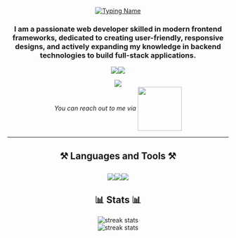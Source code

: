 <p align=center><a href="https://git.io/typing-svg"><img src="https://readme-typing-svg.herokuapp.com?font=Righteous&weight=600&size=30&duration=3500&pause=500&color=000000&background=FFFFFF00&center=true&vCenter=true&width=500&height=70&lines=Hi+There!%F0%9F%91%8B;I'm+Baki+Duman" alt="Typing Name" /></a></p>
<h3 align="center">I am a passionate web developer skilled in modern frontend frameworks, dedicated to creating user-friendly, responsive designs, and actively expanding my knowledge in backend technologies to build full-stack applications.</h3>
<p align="center"><a href="https://linkedin.com/in/muhammet-baki-duman-019451195"><img src="https://img.shields.io/badge/LinkedIn-0077B5?style=for-the-badge&logo=linkedin&logoColor=white"</a><a href="https://portfolio-mr-smokes-projects.vercel.app"><img src="https://img.shields.io/badge/portfolio-d946ef?style=for-the-badge"></a></p>
<p align="center">
    <img src="https://camo.githubusercontent.com/748433fbf833d18f543ad4bb6d8c8c4f7f340c7fe8b9706df131a525049f0c8c/68747470733a2f2f63756c746f667468657061727479706172726f742e636f6d2f706172726f74732f68642f6c6170746f705f706172726f742e676966" />
    </br>
    <i>You can reach out to me via</i>
    <a href="mailto:muhammetbakiduman@gmail.com">
        <img align="center" src="https://github.com/ParthJohri/ParthJohri/blob/readME/icons/Gmail.gif"  width="100"/>
    </a>
</p>
<hr/>
<h2 align="center">⚒️ Languages and Tools ⚒️</h2>
<p align="center"><img src="https://skillicons.dev/icons?i=html,css,js,ts,react,nextjs,tailwind,sass"  /><img src="https://skillicons.dev/icons?i=redux,babel,webpack,postman,prisma,graphql,dotnet,bootstrap" style="padding-top:10px" /><img src="https://skillicons.dev/icons?i=nodejs,express,mysql,postgres,sqlite,mongodb,python,git" style="padding-top:10px" /></p>
<h2 align="center">📊 Stats 📊</h2>
<p align="center"><img width=full src="https://github-readme-streak-stats.herokuapp.com/?user=mr-smoke&count_private=true&theme=react&border_radius=10&hide_total_contributions=true" alt="streak stats"/>
</br>
<img width=full src=" https://github-readme-activity-graph.vercel.app/graph?username=mr-smoke&theme=tokyo-night" alt="streak stats"/></p>
